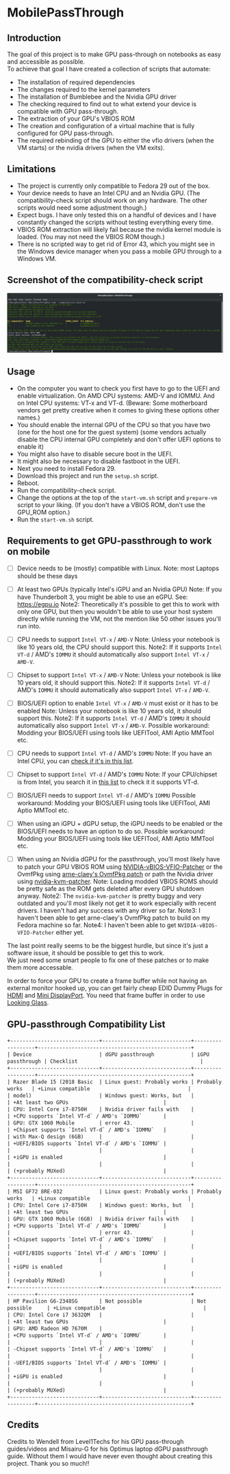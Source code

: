 # MobilePassThrough

## Introduction
The goal of this project is to make GPU pass-through on notebooks as easy and accessible as possible.  
To achieve that goal I have created a collection of scripts that automate:

- The installation of required dependencies
- The changes required to the kernel parameters
- The installation of Bumblebee and the Nvidia GPU driver
- The checking required to find out to what extend your device is compatible with GPU pass-through.
- The extraction of your GPU's VBIOS ROM
- The creation and configuration of a virtual machine that is fully configured for GPU pass-through.
- The required rebinding of the GPU to either the vfio drivers (when the VM starts) or the nvidia drivers (when the VM exits).

## Limitations

- The project is currently only compatible to Fedora 29 out of the box. 
- Your device needs to have an Intel CPU and an Nvidia GPU. (The compatibility-check script should work on any hardware. The other scripts would need some adjustment though.) 
- Expect bugs. I have only tested this on a handful of devices and I have constantly changed the scripts without testing everything every time.
- VBIOS ROM extraction will likely fail because the nvidia kernel module is loaded. (You may not need the VBIOS ROM though.)
- There is no scripted way to get rid of Error 43, which you might see in the Windows device manager when you pass a mobile GPU through to a Windows VM.

## Screenshot of the compatibility-check script
![example output](screenshots/example-output.png)


## Usage
- On the computer you want to check you first have to go to the UEFI and enable virtualization. On AMD CPU systems: AMD-V and IOMMU. And on Intel CPU systems: VT-x and VT-d. (Beware: Some motherboard vendors get pretty creative when it comes to giving these options other names.)
- You should enable the internal GPU of the CPU so that you have two (one for the host one for the guest system)
  (some vendors actually disable the CPU internal GPU completely and don't offer UEFI options to enable it)
- You might also have to disable secure boot in the UEFI.
- It might also be necessary to disable fastboot in the UEFI.
- Next you need to install Fedora 29.
- Download this project and run the `setup.sh` script.
- Reboot.
- Run the compatibility-check script.
- Change the options at the top of the `start-vm.sh` script and `prepare-vm` script to your liking. 
  (If you don't have a VBIOS ROM, don't use the GPU_ROM option.)
- Run the `start-vm.sh` script.


## Requirements to get GPU-passthrough to work on mobile

- [ ] Device needs to be (mostly) compatible with Linux.
    Note: most Laptops should be these days

- [ ] At least two GPUs (typically Intel's iGPU and an Nvidia GPU)
    Note: If you have Thunderbolt 3, you might be able to use an eGPU. See: https://egpu.io
    Note2: Theoretically it's possible to get this to work with only one GPU, but then you wouldn't be able to use your host system directly while running the VM, not the mention like 50 other issues you'll run into.

- [ ] CPU needs to support `Intel VT-x` / `AMD-V`
    Note: Unless your notebook is like 10 years old, the CPU should support this.
    Note2: If it supports `Intel VT-d` / AMD's `IOMMU` it should automatically also support `Intel VT-x` / `AMD-V`.
- [ ] Chipset to support `Intel VT-x` / `AMD-V`
    Note: Unless your notebook is like 10 years old, it should support this.
    Note2: If it supports `Intel VT-d` / AMD's `IOMMU` it should automatically also support `Intel VT-x` / `AMD-V`.
- [ ] BIOS/UEFI option to enable `Intel VT-x` / `AMD-V` must exist or it has to be enabled
    Note: Unless your notebook is like 10 years old, it should support this.
    Note2: If it supports `Intel VT-d` / AMD's `IOMMU` it should automatically also support `Intel VT-x` / `AMD-V`.
    Possible workaround: Modding your BIOS/UEFI using tools like UEFITool, AMI Aptio MMTool etc.

- [ ] CPU needs to support `Intel VT-d` / AMD's `IOMMU`
    Note: If you have an Intel CPU, you can [check if it's in this list](https://ark.intel.com/Search/FeatureFilter?productType=processors&VTD=true&MarketSegment=Mobile).
- [ ] Chipset to support `Intel VT-d` / AMD's `IOMMU`
    Note: If your CPU/chipset is from Intel, you search it in [this list](https://www.intel.com/content/www/us/en/products/chipsets/view-all.html) to check it it supports VT-d.
- [ ] BIOS/UEFI needs to support `Intel VT-d` / AMD's `IOMMU`
    Possible workaround: Modding your BIOS/UEFI using tools like UEFITool, AMI Aptio MMTool etc.

- [ ] When using an iGPU + dGPU setup, the iGPU needs to be enabled or the BIOS/UEFI needs to have an option to do so.
    Possible workaround: Modding your BIOS/UEFI using tools like UEFITool, AMI Aptio MMTool etc.

- [ ] When using an Nvidia dGPU for the passthrough, you'll most likely have to patch your GPU VBIOS ROM using [NVIDIA-vBIOS-VFIO-Patcher](https://github.com/Matoking/NVIDIA-vBIOS-VFIO-Patcher) or the OvmfPkg using [arne-claey's OvmfPkg patch](https://github.com/jscinoz/optimus-vfio-docs/issues/2) or path the Nvidia driver using [nvidia-kvm-patcher](https://github.com/sk1080/nvidia-kvm-patcher).
    Note: Loading modded VBIOS ROMS should be pretty safe as the ROM gets deleted after every GPU shutdown anyway.
    Note2: The `nvidia-kvm-patcher` is pretty buggy and very outdated and you'll most likely not get it to work especially with recent drivers. I haven't had any success with any driver so far.
    Note3: I haven't been able to get arne-claey's OvmfPkg patch to build on my Fedora machine so far.
    Note4: I haven't been able to get `NVIDIA-vBIOS-VFIO-Patcher` either yet.


The last point really seems to be the biggest hurdle, but since it's just a software issue, it should be possible to get this to work.  
We just need some smart people to fix one of these patches or to make them more accessable.

In order to force your GPU to create a frame buffer while not having an external monitor hooked up, you can get fairly cheap EDID Dummy Plugs for [HDMI](https://www.aliexpress.com/item/-/32919567161.html) and [Mini DisplayPort](https://www.aliexpress.com/item/-/32822066472.html). You need that frame buffer in order to use [Looking Glass](https://looking-glass.hostfission.com/).

## GPU-passthrough Compatibility List

```
+-----------------------------+-----------------------------+------------------+--------------------------------------------------+
| Device                      | dGPU passthrough            | iGPU passthrough | Checklist                                        |
+-----------------------------+-----------------------------+------------------+--------------------------------------------------+
| Razer Blade 15 (2018 Basic  | Linux guest: Probably works | Probably works   | +Linux compatible                                |
| model)                      | Windows guest: Works, but   |                  | +At least two GPUs                               |
| CPU: Intel Core i7-8750H    | Nvidia driver fails with    |                  | +CPU supports `Intel VT-d` / AMD's `IOMMU`       |
| GPU: GTX 1060 Mobile        | error 43.                   |                  | +Chipset supports `Intel VT-d` / AMD's `IOMMU`   |
| with Max-Q design (6GB)     |                             |                  | +UEFI/BIOS supports `Intel VT-d` / AMD's `IOMMU` |
|                             |                             |                  | +iGPU is enabled                                 |
|                             |                             |                  | (+probably MUXed)                                |
+-----------------------------+-----------------------------+------------------+--------------------------------------------------+
| MSI GF72 8RE-032            | Linux guest: Probably works | Probably works   | +Linux compatible                                |
| CPU: Intel Core i7-8750H    | Windows guest: Works, but   |                  | +At least two GPUs                               |
| GPU: GTX 1060 Mobile (6GB)  | Nvidia driver fails with    |                  | +CPU supports `Intel VT-d` / AMD's `IOMMU`       |
|                             | error 43.                   |                  | +Chipset supports `Intel VT-d` / AMD's `IOMMU`   |
|                             |                             |                  | +UEFI/BIOS supports `Intel VT-d` / AMD's `IOMMU` |
|                             |                             |                  | +iGPU is enabled                                 |
|                             |                             |                  | (+probably MUXed)                                |
+-----------------------------+-----------------------------+------------------+--------------------------------------------------+
| HP Pavilion G6-2348SG       | Not possible                | Not possible     | +Linux compatible                                |
| CPU: Intel Core i7 3632QM   |                             |                  | +At least two GPUs                               |
| GPU: AMD Radeon HD 7670M    |                             |                  | +CPU supports `Intel VT-d` / AMD's `IOMMU`       |
|                             |                             |                  | -Chipset supports `Intel VT-d` / AMD's `IOMMU`   |
|                             |                             |                  | -UEFI/BIOS supports `Intel VT-d` / AMD's `IOMMU` |
|                             |                             |                  | +iGPU is enabled                                 |
|                             |                             |                  | (+probably MUXed)                                |
+-----------------------------+-----------------------------+------------------+--------------------------------------------------+
```

## Credits

Credits to Wendell from Level1Techs for his GPU pass-through guides/videos and Misairu-G for his Optimus laptop dGPU passthrough guide.
Without them I would have never even thought about creating this project. Thank you so much!!
